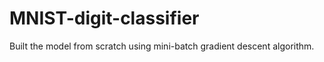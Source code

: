 # MNIST-digit-classifier
Built the model from scratch using mini-batch gradient descent algorithm.


